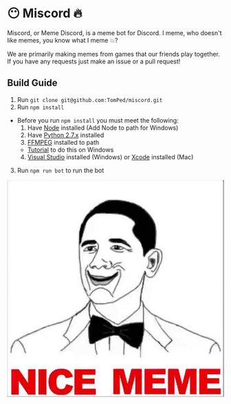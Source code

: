 # :no_mouth: Miscord :fire:

Miscord, or Meme Discord, is a meme bot for Discord. I meme, who doesn't like memes, you know what I meme :boom:?

We are primarily making memes from games that our friends play together. If you have any requests just make an issue or a pull request!

## Build Guide

1. Run `git clone git@github.com:TomPed/miscord.git`
2. Run `npm install`
  - Before you run `npm install` you must meet the following:
    1. Have [Node](https://nodejs.org/en/) installed (Add Node to path for Windows)
    2. Have [Python 2.7.x](https://www.python.org/downloads/) installed
    3. [FFMPEG](https://ffmpeg.org/download.html) installed to path
      - [Tutorial](https://www.youtube.com/watch?v=xcdTIDHm4KM) to do this on Windows
    4. [Visual Studio](https://www.visualstudio.com/en-us/visual-studio-homepage-vs.aspx) installed (Windows) or [Xcode](https://developer.apple.com/xcode/) installed (Mac)
3. Run `npm run bot` to run the bot

![nicememe](./img/nicememe.jpg)
